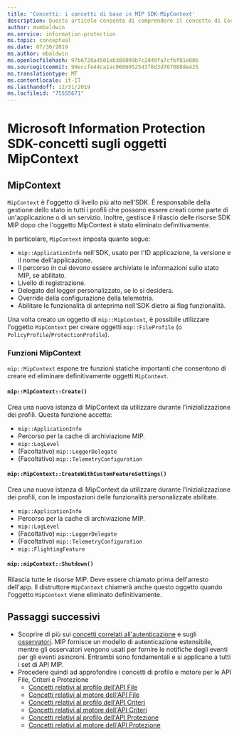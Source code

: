 ```yaml
---
title: 'Concetti: i concetti di base in MIP SDK-MipContext'
description: Questo articolo consente di comprendere il concetto di Core SDK, denominato MipContext, che determina l'inizializzazione dell'applicazione.
author: msmbaldwin
ms.service: information-protection
ms.topic: conceptual
ms.date: 07/30/2019
ms.author: mbaldwin
ms.openlocfilehash: 97b6720a4501ab389099b7c2d49fa7cfbf81e00b
ms.sourcegitcommit: 99eccfe44ca1ac0606952543f6d3d767088de425
ms.translationtype: MT
ms.contentlocale: it-IT
ms.lasthandoff: 12/31/2019
ms.locfileid: "75555671"
---
```

# <a name="microsoft-information-protection-sdk---mipcontext-object-concepts"></a>Microsoft Information Protection SDK-concetti sugli oggetti MipContext

## <a name="mipcontext"></a>MipContext

`MipContext` è l'oggetto di livello più alto nell'SDK. È responsabile della gestione dello stato in tutti i profili che possono essere creati come parte di un'applicazione o di un servizio. Inoltre, gestisce il rilascio delle risorse SDK MIP dopo che l'oggetto MipContext è stato eliminato definitivamente.

In particolare, `MipContext` imposta quanto segue:

- `mip::ApplicationInfo` nell'SDK, usato per l'ID applicazione, la versione e il nome dell'applicazione.
- Il percorso in cui devono essere archiviate le informazioni sullo stato MIP, se abilitato.
- Livello di registrazione.
- Delegato del logger personalizzato, se lo si desidera.
- Override della configurazione della telemetria.
- Abilitare le funzionalità di anteprima nell'SDK dietro ai flag funzionalità.

Una volta creato un oggetto di `mip::MipContext`, è possibile utilizzare l'oggetto `MipContext` per creare oggetti `mip::FileProfile` (o `PolicyProfile`/`ProtectionProfile`).

### <a name="mipcontext-functions"></a>Funzioni MipContext

`mip::MipContext` espone tre funzioni statiche importanti che consentono di creare ed eliminare definitivamente oggetti `MipContext`.

#### `mip::MipContext::Create()`

Crea una nuova istanza di MipContext da utilizzare durante l'inizializzazione dei profili. Questa funzione accetta:

- `mip::ApplicationInfo`
- Percorso per la cache di archiviazione MIP.
- `mip::LogLevel`
- (Facoltativo) `mip::LoggerDelegate`
- (Facoltativo) `mip::TelemetryConfiguration`

#### `mip::MipContext::CreateWithCustomFeatureSettings()`

Crea una nuova istanza di MipContext da utilizzare durante l'inizializzazione dei profili, con le impostazioni delle funzionalità personalizzate abilitate.

- `mip::ApplicationInfo`
- Percorso per la cache di archiviazione MIP.
- `mip::LogLevel`
- (Facoltativo) `mip::LoggerDelegate`
- (Facoltativo) `mip::TelemetryConfiguration`
- `mip::FlightingFeature`

#### `mip::mipContext::Shutdown()`

Rilascia tutte le risorse MIP. Deve essere chiamato prima dell'arresto dell'app. Il distruttore `MipContext` chiamerà anche questo oggetto quando l'oggetto `MipContext` viene eliminato definitivamente.

## <a name="next-steps"></a>Passaggi successivi

- Scoprire di più sui [concetti correlati all'autenticazione](concept-authentication-cpp.md) e sugli [osservatori](concept-async-observers.md). MIP fornisce un modello di autenticazione estensibile, mentre gli osservatori vengono usati per fornire le notifiche degli eventi per gli eventi asincroni. Entrambi sono fondamentali e si applicano a tutti i set di API MIP.
- Procedere quindi ad approfondire i concetti di profilo e motore per le API File, Criteri e Protezione
  - [Concetti relativi al profilo dell'API File](concept-profile-engine-file-profile-cpp.md)
  - [Concetti relativi al motore dell'API File](concept-profile-engine-file-engine-cpp.md)
  - [Concetti relativi al profilo dell'API Criteri](concept-profile-engine-file-profile-cpp.md)
  - [Concetti relativi al motore dell'API Criteri](concept-profile-engine-file-engine-cpp.md)
  - [Concetti relativi al profilo dell'API Protezione](concept-profile-engine-file-profile-cpp.md)
  - [Concetti relativi al motore dell'API Protezione](concept-profile-engine-file-engine-cpp.md)
